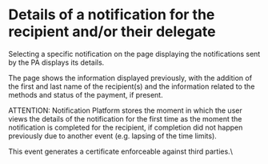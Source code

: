 # Details of a notification for the recipient and/or their delegate

Selecting a specific notification on the page displaying the notifications sent by the PA displays its details.

The page shows the information displayed previously, with the addition of the first and last name of the recipient(s) and the information related to the methods and status of the payment, if present.

ATTENTION: Notification Platform stores the moment in which the user views the details of the notification for the first time as the moment the notification is completed for the recipient, if completion did not happen previously due to another event (e.g. lapsing of the time limits).

This event generates a certificate enforceable against third parties.\\

<figure><img src="../../../../.gitbook/assets/image (34).png" alt=""><figcaption></figcaption></figure>

